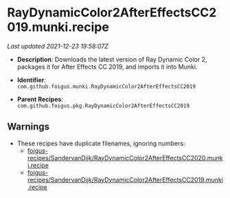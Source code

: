 # RayDynamicColor2AfterEffectsCC2019.munki.recipe

_Last updated 2021-12-23 19:58:07Z_

- **Description**: Downloads the latest version of Ray Dynamic Color 2, packages it for After Effects CC 2019, and imports it into Munki.

- **Identifier**: `com.github.foigus.munki.RayDynamicColor2AfterEffectsCC2019`

- **Parent Recipes**: `com.github.foigus.pkg.RayDynamicColor2AfterEffectsCC2019`

## Warnings

- These recipes have duplicate filenames, ignoring numbers:
    - [foigus-recipes/SandervanDijk/RayDynamicColor2AfterEffectsCC2020.munki.recipe](/autopkg-dupe-tracker/foigus-recipes/SandervanDijk/RayDynamicColor2AfterEffectsCC2020.munki.recipe)
    - [foigus-recipes/SandervanDijk/RayDynamicColor2AfterEffectsCC2019.munki.recipe](/autopkg-dupe-tracker/foigus-recipes/SandervanDijk/RayDynamicColor2AfterEffectsCC2019.munki.recipe)